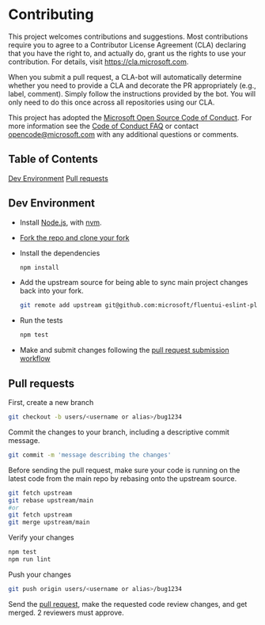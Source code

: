 # Contributing

This project welcomes contributions and suggestions. Most contributions require you to
agree to a Contributor License Agreement (CLA) declaring that you have the right to,
and actually do, grant us the rights to use your contribution. For details, visit
<https://cla.microsoft.com>.

When you submit a pull request, a CLA-bot will automatically determine whether you need
to provide a CLA and decorate the PR appropriately (e.g., label, comment). Simply follow the
instructions provided by the bot. You will only need to do this once across all repositories using our CLA.

This project has adopted the [Microsoft Open Source Code of Conduct](https://opensource.microsoft.com/codeofconduct/).
For more information see the [Code of Conduct FAQ](https://opensource.microsoft.com/codeofconduct/faq/)
or contact [opencode@microsoft.com](mailto:opencode@microsoft.com) with any additional questions or comments.

## Table of Contents

[Dev Environment](#dev-environment)
[Pull requests](#pull-requests)

## Dev Environment

* Install [Node.js](https://nodejs.org/en/), with [nvm](https://github.com/nvm-sh/nvm).

* [Fork the repo and clone your fork](https://docs.github.com/en/get-started/quickstart/fork-a-repo)

* Install the dependencies

  ```sh
  npm install
  ```

* Add the upstream source for being able to sync main project changes back into your fork.

  ```sh
  git remote add upstream git@github.com:microsoft/fluentui-eslint-plugin-jsx-a11y.git 
  ```

* Run the tests

  ```sh
  npm test
  ```

* Make and submit changes following the [pull request submission workflow](#pull-requests)

## Pull requests

First, create a new branch

```sh
git checkout -b users/<username or alias>/bug1234
```

Commit the changes to your branch, including a descriptive commit message.

```sh
git commit -m 'message describing the changes'
```

Before sending the pull request, make sure your code is running on the latest code from the main repo by rebasing onto the upstream source.

```sh
git fetch upstream
git rebase upstream/main
#or
git fetch upstream
git merge upstream/main
```

Verify your changes

```sh
npm test
npm run lint
```

Push your changes

```sh
git push origin users/<username or alias>/bug1234
```

Send the [pull request](https://docs.github.com/en/pull-requests), make the requested code review changes, and get merged. 2 reviewers must approve.
